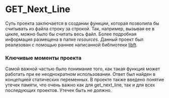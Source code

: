 # GET_Next_Line
Суть проекта заключается в создании функции, которая позволила бы считывать из файла строку за строкой. Так, например, вызывая ее в цикле, можно было бы считать весь файл. Более подробная информация размещена в папке *resources*. Данный проект был реализован с помощью раннее написанной библиотеки [libft](https://github.com/G4S-LA/libft).

### Ключивые моменты проекта
Самой важной частью было понимание того, как такая функция может работать при ее неоднократном использовании. Ответ был найден в концепцией статических переменных.
В проекте также введено понятие утечек памяти, что очень важно как для get_next_line, так и для всех последующих проектов. Утечек быть не должно.

